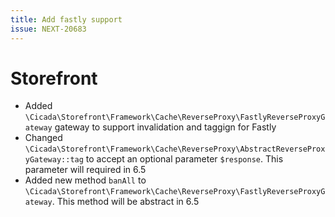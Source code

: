 ```yaml
---
title: Add fastly support
issue: NEXT-20683
---
```


# Storefront

* Added `\Cicada\Storefront\Framework\Cache\ReverseProxy\FastlyReverseProxyGateway` gateway to support invalidation and taggign for Fastly
* Changed `\Cicada\Storefront\Framework\Cache\ReverseProxy\AbstractReverseProxyGateway::tag` to accept an optional parameter `$response`. This parameter will required in 6.5
* Added new method `banAll` to `\Cicada\Storefront\Framework\Cache\ReverseProxy\FastlyReverseProxyGateway`. This method will be abstract in 6.5 
